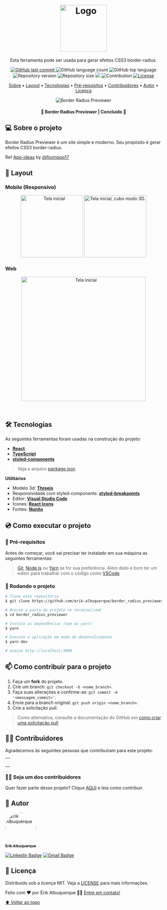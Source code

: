 <h1 align="center" id="project_name">
  <br />
  <img src=".github/logo.png" width="150" alt="Logo">
  <br />
</h1>

<p align="center">
Esta ferramenta pode ser usada para gerar efeitos CSS3 border-radius.
</p>

<p align="center">
  <!-- GitHub last commit -->
  <a href="https://github.com/erik-albuquerque/border_radius_previewer/commits/main">
    <img alt="GitHub last commit" src="https://img.shields.io/github/last-commit/erik-albuquerque/border_radius_previewer?color=%23b5e2dc">
  </a>
  <!-- GitHub language count -->
  <img alt="GitHub language count" src="https://img.shields.io/github/languages/count/erik-albuquerque/border_radius_previewer?color=%23b5e2dc">
  <!-- GitHub top language -->
  <img alt="GitHub top language" src="https://img.shields.io/github/languages/top/erik-albuquerque/border_radius_previewer?color=%23b5e2dc">
  <!-- Repository version -->
  <img alt="Repository version" src="https://img.shields.io/github/package-json/v/erik-albuquerque/border_radius_previewer?color=%23b5e2dc">
  <!-- Repository size -->
  <img alt="Repository size" src="https://img.shields.io/github/repo-size/erik-albuquerque/border_radius_previewer?color=%23b5e2dc">
  <!-- Repository status -->
  <img src="https://www.repostatus.org/badges/latest/unsupported.svg">
  <!-- Contribution -->
  <img src="https://img.shields.io/badge/contribution-welcome-%23b5e2dc" alt="Contribution">
  <!-- Link repo -->
  <a href="https://github.com/erik-albuquerque/border_radius_previewer/blob/main/LICENSE.md">
    <img src="https://img.shields.io/github/license/erik-albuquerque/border_radius_previewer?color=%23b5e2dc" alt="License">
  </a>
</p>

<p align="center">
 <a href="#about">Sobre</a> •
 <a href="#layout">Layout</a> • 
 <a href="#technologies">Tecnologias</a> • 
 <a href="#prerequisites">Pré-requisitos</a> •
 <a href="#contributors">Contribuidores</a> • 
 <a href="#author">Autor</a> • 
 <a href="#license">Licença</a>
</p>

<p align="center">
  <img src=".github/cover.png" alt="Border Radius Previewer">
</p>

<h4 align="center">
  	🚧 Border Radius Previewer | Concluído 🚧
</h4>

<h2 id="about">
💻 Sobre o projeto
</h2>
Border Radius Previewer é um site simple e moderno. Seu propósito é gerar efeitos CSS3 border-radius.
<br />

Ref [App-ideas](https://github.com/florinpop17/app-ideas/blob/master/Projects/1-Beginner/Border-Radius-Previewer.md) by [@florinpop17](https://github.com/florinpop17)

<h2 id="layout">🎨 Layout</h2>

### Mobile (Responsivo)

<p align="center">
  <img alt="Tela inicial" src=".github/mobile/mobile_1.png" width="200px">

  <img alt="Tela inicial, cubo modo 3D." src=".github/mobile/mobile_2.png" width="200px">
</p>

### Web

<p align="center" style="display: flex; align-items: flex-start; justify-content: center;">
  <img src=".github/web/home.png" width="400px" alt="Tela inicial">
</p>

<br />
<h2 id="technologies">🛠 Tecnologias</h2>

As seguintes ferramentas foram usadas na construção do projeto:

- **[React](https://reactjs.org/)**
- **[TypeScript](https://www.typescriptlang.org/)**
- **[styled-components](https://styled-components.com/)**

> Veja o arquivo [package.json](package.json)

**Utilitários**

- Modelo 3d: **[Threejs](https://threejs.org/)**
- Responsividade com styled-components: **[styled-breakpoints](https://github.com/mg901/styled-breakpoints#readme)**
- Editor: **[Visual Studio Code](https://code.visualstudio.com/)**
- Ícones: **[React Icons](https://react-icons.github.io/react-icons/)**
- Fontes: **[Nunito](https://fonts.google.com/specimen/Nunito)**

<h2 id="prerequisites">💿 Como executar o projeto</h2>

### 🧰 Pré-requisitos

Antes de começar, você vai precisar ter instalado em sua máquina as seguintes ferramentas:

> [Git](https://git-scm.com), [Node.js](https://nodejs.org/en/) ou [Yarn](https://yarnpkg.com/) se for sua preferência.
> Além disto é bom ter um editor para trabalhar com o código como [VSCode](https://code.visualstudio.com/)

### 🧭 Rodando o projeto

```bash
# Clone este repositório
$ git clone https://github.com/erik-albuquerque/border_radius_previewer.git

# Acesse a pasta do projeto no terminal/cmd
$ cd border_radius_previewer

# Instale as dependências (npm ou yarn)
$ yarn

# Execute a aplicação em modo de desenvolvimento
$ yarn dev

# acesse http://localhost:3000
```

<h2 id="contributors">📫 Como contribuir para o projeto</h2>

1.  Faça um **fork** do projeto.
2.  Crie um branch: `git checkout -b <nome_branch>`.
3.  Faça suas alterações e confirme-as: `git commit -m '<mensagem_commit>'`.
4.  Envie para a branch original: `git push origin <nome_branch>`.
5.  Crie a solicitação pull.

> Como alternativa, consulte a documentação do GitHub em [como criar uma solicitação pull](https://help.github.com/en/github/collaborating-with-issues-and-pull-requests/creating-a-pull-request)

## 👨‍💻 Contribuidores

Agradecemos às seguintes pessoas que contribuíram para este projeto:

<table>
  <tr>
    <td align="center">
      <a href="#">
        <!--<img style="border-radius: 50%;" src="" width="100px;" alt="user"/>--><br>
        <sub>
          <b></b>
        </sub>
      </a>
    </td>
  </tr>
</table>

### 🙋‍♂️ Seja um dos contribuidores

Quer fazer parte desse projeto? Clique [AQUI](CONTRIBUTING.md) e leia como contribuir.

<h2 id="author">🦸 Autor</h2>
<a href="https://github.com/erik-albuquerque">
 <img style="border-radius: 50%;" src="https://avatars.githubusercontent.com/u/79419167?v=4" width="100px;" alt="Érik Albuquerque"/>
 <br />
 <sub><b>Érik Albuquerque</b></sub></a>

[![Linkedin Badge](https://img.shields.io/badge/-Linkedin-blue?style=flat-square&logo=Linkedin&logoColor=white&link=https://www.linkedin.com/in/erik-albuquerque/)](https://www.linkedin.com/in/erik-albuquerque/)
[![Gmail Badge](https://img.shields.io/badge/-Gmail-c14438?style=flat-square&logo=Gmail&logoColor=white&link=mailto:erik.albuquerque.oficial@gmail.com)](mailto:erik.albuquerque.oficial@gmail.com)

<h2 id="license">📝 Licença</h2>

Distribuído sob a licença MIT. Veja a [LICENSE](LICENSE) para mais informações.

Feito com ❤️ por Érik Albuquerque 👋🏽 [Entre em contato!](https://www.linkedin.com/in/erik-albuquerque/)

[⬆ Voltar ao topo](#project_name)<br />

